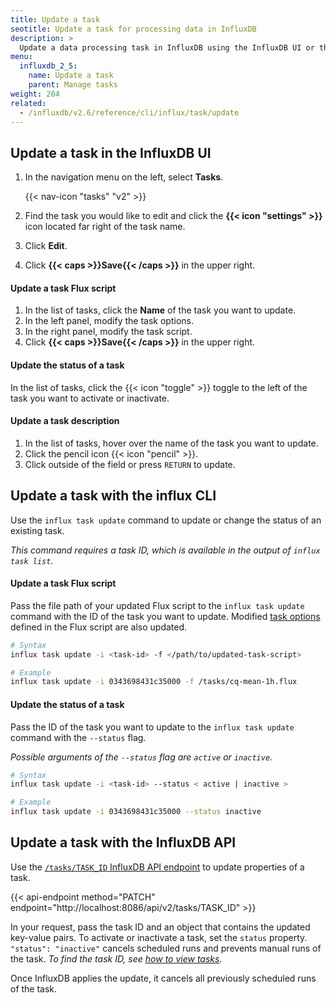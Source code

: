 ```yaml
---
title: Update a task
seotitle: Update a task for processing data in InfluxDB
description: >
  Update a data processing task in InfluxDB using the InfluxDB UI or the `influx` CLI.
menu:
  influxdb_2_5:
    name: Update a task
    parent: Manage tasks
weight: 204
related:
  - /influxdb/v2.6/reference/cli/influx/task/update
---
```


## Update a task in the InfluxDB UI
1. In the navigation menu on the left, select **Tasks**.

    {{< nav-icon "tasks" "v2" >}}

2. Find the task you would like to edit and click the **{{< icon "settings" >}}** icon located far right of the task name.
3. Click **Edit**.
4. Click **{{< caps >}}Save{{< /caps >}}** in the upper right.

#### Update a task Flux script
1. In the list of tasks, click the **Name** of the task you want to update.
2. In the left panel, modify the task options.
3. In the right panel, modify the task script.
4. Click **{{< caps >}}Save{{< /caps >}}** in the upper right.

#### Update the status of a task
In the list of tasks, click the {{< icon "toggle" >}} toggle to the left of the
task you want to activate or inactivate.

#### Update a task description
1. In the list of tasks, hover over the name of the task you want to update.
2. Click the pencil icon {{< icon "pencil" >}}.
3. Click outside of the field or press `RETURN` to update.

## Update a task with the influx CLI
Use the `influx task update` command to update or change the status of an existing task.

_This command requires a task ID, which is available in the output of `influx task list`._

#### Update a task Flux script
Pass the file path of your updated Flux script to the `influx task update` command
with the ID of the task you want to update.
Modified [task options](/influxdb/v2.6/process-data/task-options) defined in the Flux
script are also updated.

```sh
# Syntax
influx task update -i <task-id> -f </path/to/updated-task-script>
```

```sh
# Example
influx task update -i 0343698431c35000 -f /tasks/cq-mean-1h.flux
```

#### Update the status of a task
Pass the ID of the task you want to update to the `influx task update`
command with the `--status` flag.

_Possible arguments of the `--status` flag are `active` or `inactive`._

```sh
# Syntax
influx task update -i <task-id> --status < active | inactive >
```

```sh
# Example
influx task update -i 0343698431c35000 --status inactive
```

## Update a task with the InfluxDB API
Use the [`/tasks/TASK_ID`
InfluxDB API endpoint](/influxdb/v2.6/api/#operation/PatchTasksID) to update properties of a task.

{{< api-endpoint method="PATCH" endpoint="http://localhost:8086/api/v2/tasks/TASK_ID" >}}

In your request, pass the task ID and an object that contains the updated key-value pairs.
To activate or inactivate a task, set the `status` property.
`"status": "inactive"` cancels scheduled runs and prevents manual runs of the task.
_To find the task ID, see [how to view tasks](/influxdb/v2.6/process-data/manage-tasks/view-tasks/)._

Once InfluxDB applies the update, it cancels all previously scheduled runs of the task.
